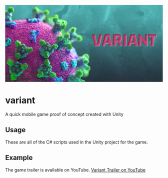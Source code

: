 ![](https://raw.githubusercontent.com/ajmazepa/variant/main/Assets/Sprites/Android_Feature.png)

# variant
A quick mobile game proof of concept created with Unity

## Usage
These are all of the C# scripts used in the Unity project for the game.

## Example
The game trailer is available on YouTube.
[Variant Trailer on YouTube]([https://play.google.com/store/apps/details?id=ajmazepa.com.Variant](https://www.youtube.com/watch?v=Azw55V3IuNA&pp=ygURdmFyaWFudCBhaiBtYXplcGE%3D))


